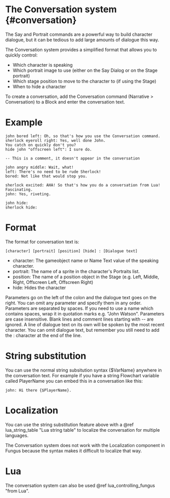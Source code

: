 # The Conversation system {#conversation}

The Say and Portrait commands are a powerful way to build character dialogue, but it can be tedious to add large amounts of dialogue this way.

The Conversation system provides a simplified format that allows you to quickly control:

- Which character is speaking
- Which portrait image to use (either on the Say Dialog or on the Stage portrait)
- Which stage position to move to the character to (if using the Stage)
- When to hide a character

To create a conversation, add the Conversation command (Narrative > Conversation) to a Block and enter the conversation text. 

# Example

```text
john bored left: Oh, so that's how you use the Conversation command.
sherlock eyeroll right: Yes, well done John.
You catch on quickly don't you?
hide john "offscreen left": I sure do.

-- This is a comment, it doesn't appear in the conversation

john angry middle: Wait, what!
left: There's no need to be rude Sherlock!
bored: Not like that would stop you.

sherlock excited: AHA! So that's how you do a conversation from Lua!
Fascinating.
john: Yes, riveting.

john hide:
sherlock hide:
```

# Format

The format for conversation text is:
```text
[character] [portrait] [position] [hide] : [Dialogue text]
```

- character: The gameobject name or Name Text value of the speaking character.
- portrait: The name of a sprite in the character's Portraits list.
- position: The name of a position object in the Stage (e.g. Left, Middle, Right, Offscreen Left, Offscreen Right)
- hide: Hides the character

Parameters go on the left of the colon and the dialogue text goes on the right. You can omit any parameter and specify them in any order. Parameters are separated by spaces. If you need to use a name which contains spaces, wrap it in quotation marks e.g. "John Watson". Parameters are case insensitive. Blank lines and comment lines starting with -- are ignored. A line of dialogue text on its own will be spoken by the most recent character. You can omit dialogue text, but remember you still need to add the : character at the end of the line.

# String substitution

You can use the normal string subsitution syntax {$VarName} anywhere in the conversation text. For example if you have a string Flowchart variable called PlayerName you can embed this in a conversation like this:

```text
john: Hi there {$PlayerName}.
```

# Localization

You can use the string substitution feature above with a @ref lua_string_table "Lua string table" to localize the conversation for multiple languages.

The Conversation system does not work with the Localization component in Fungus because the syntax makes it difficult to localize that way. 

# Lua

The conversation system can also be used @ref lua_controlling_fungus "from Lua".

